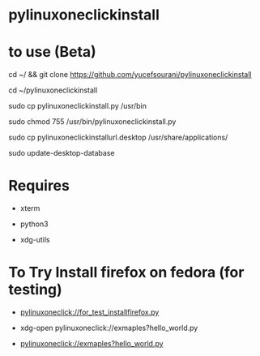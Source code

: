 # pylinuxoneclickinstall


# to use (Beta)

cd ~/ && git clone https://github.com/yucefsourani/pylinuxoneclickinstall

cd ~/pylinuxoneclickinstall

sudo cp pylinuxoneclickinstall.py /usr/bin

sudo chmod 755 /usr/bin/pylinuxoneclickinstall.py

sudo cp pylinuxoneclickinstallurl.desktop /usr/share/applications/

sudo update-desktop-database

# Requires 

 * xterm
 
 * python3

 * xdg-utils


# To Try Install firefox on fedora (for testing)

  * [pylinuxoneclick://for_test_installfirefox.py](pylinuxoneclick://for_test_installfirefox.py)

  * xdg-open pylinuxoneclick://exmaples?hello_world.py

  * [pylinuxoneclick://exmaples?hello_world.py](pylinuxoneclick://exmaples?hello_world.py)
